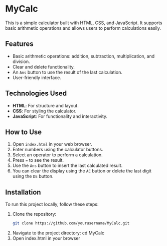 # MyCalc

This is a simple calculator built with HTML, CSS, and JavaScript. It supports basic arithmetic operations and allows users to perform calculations easily.

## Features

- Basic arithmetic operations: addition, subtraction, multiplication, and division.
- Clear and delete functionality.
- An `Ans` button to use the result of the last calculation.
- User-friendly interface.

## Technologies Used

- **HTML**: For structure and layout.
- **CSS**: For styling the calculator.
- **JavaScript**: For functionality and interactivity.

## How to Use

1. Open `index.html` in your web browser.
2. Enter numbers using the calculator buttons.
3. Select an operator to perform a calculation.
4. Press `=` to see the result.
5. Use the `Ans` button to insert the last calculated result.
6. You can clear the display using the `AC` button or delete the last digit using the `DE` button.

## Installation

To run this project locally, follow these steps:

1. Clone the repository:
   ```bash
   git clone https://github.com/yourusername/MyCalc.git
2. Navigate to the project directory: cd MyCalc
3. Open index.html in your browser

 